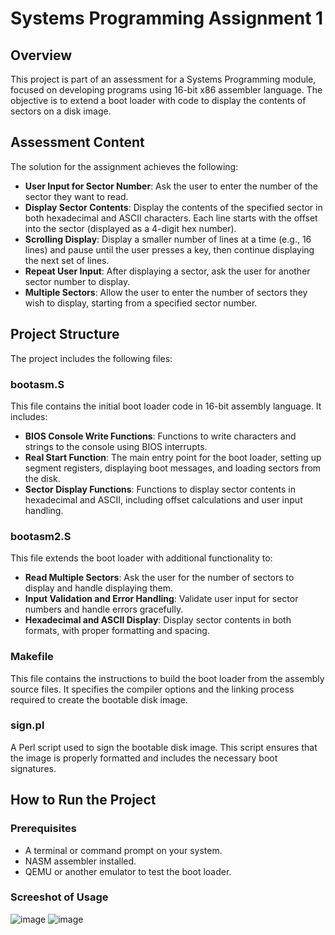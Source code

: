 # Systems Programming Assignment 1

## Overview

This project is part of an assessment for a Systems Programming module, focused on developing programs using 16-bit x86 assembler language. The objective is to extend a boot loader with code to display the contents of sectors on a disk image.

## Assessment Content

The solution for the assignment achieves the following:
- **User Input for Sector Number**: Ask the user to enter the number of the sector they want to read.
- **Display Sector Contents**: Display the contents of the specified sector in both hexadecimal and ASCII characters. Each line starts with the offset into the sector (displayed as a 4-digit hex number).
- **Scrolling Display**: Display a smaller number of lines at a time (e.g., 16 lines) and pause until the user presses a key, then continue displaying the next set of lines.
- **Repeat User Input**: After displaying a sector, ask the user for another sector number to display.
- **Multiple Sectors**: Allow the user to enter the number of sectors they wish to display, starting from a specified sector number.

## Project Structure

The project includes the following files:

### bootasm.S
This file contains the initial boot loader code in 16-bit assembly language. It includes:
- **BIOS Console Write Functions**: Functions to write characters and strings to the console using BIOS interrupts.
- **Real Start Function**: The main entry point for the boot loader, setting up segment registers, displaying boot messages, and loading sectors from the disk.
- **Sector Display Functions**: Functions to display sector contents in hexadecimal and ASCII, including offset calculations and user input handling.

### bootasm2.S
This file extends the boot loader with additional functionality to:
- **Read Multiple Sectors**: Ask the user for the number of sectors to display and handle displaying them.
- **Input Validation and Error Handling**: Validate user input for sector numbers and handle errors gracefully.
- **Hexadecimal and ASCII Display**: Display sector contents in both formats, with proper formatting and spacing.

### Makefile
This file contains the instructions to build the boot loader from the assembly source files. It specifies the compiler options and the linking process required to create the bootable disk image.

### sign.pl
A Perl script used to sign the bootable disk image. This script ensures that the image is properly formatted and includes the necessary boot signatures.

## How to Run the Project

### Prerequisites
- A terminal or command prompt on your system.
- NASM assembler installed.
- QEMU or another emulator to test the boot loader.

### Screeshot of Usage
![image](https://github.com/sys-MWell/systems-programming-x86-assembler-language/assets/74254544/38bcb597-280c-42ad-bcde-d83a7ab6ee6f)
![image](https://github.com/sys-MWell/systems-programming-x86-assembler-language/assets/74254544/a616cc71-1aaa-4013-9c75-201bf13e06d1)


